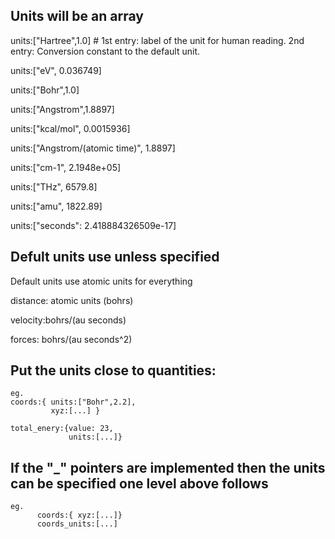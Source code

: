## Units will be an array

  units:["Hartree",1.0] # 1st entry: label of the unit for human reading. 2nd entry: Conversion constant to the default unit.
  
  units:["eV", 0.036749]
  
  units:["Bohr",1.0]
  
  units:["Angstrom",1.8897]
  
  units:["kcal/mol", 0.0015936]
  
  units:["Angstrom/(atomic time)", 1.8897]
  
  units:["cm-1",  2.1948e+05]
  
  units:["THz", 6579.8]
  
  units:["amu", 1822.89]
  
  units:["seconds": 2.418884326509e-17]
  
 
  
 
  
## Defult units use unless specified

  Default units use atomic units for everything

  distance: atomic units (bohrs)
  
  velocity:bohrs/(au seconds)
  
  forces: bohrs/(au seconds^2)
  
## Put the units close to quantities:

    eg.
    coords:{ units:["Bohr",2.2],
             xyz:[...] }
             
    total_enery:{value: 23,
                 units:[...]}
                 
## If the "_" pointers are implemented then the units can be specified one level above follows

    eg. 
          coords:{ xyz:[...]}
          coords_units:[...]
